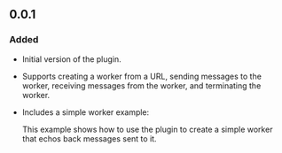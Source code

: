 ## 0.0.1

### Added
- Initial version of the plugin.
- Supports creating a worker from a URL, sending messages to the worker,
  receiving messages from the worker, and terminating the worker.
- Includes a simple worker example: 

  This example shows how to use the plugin to create a simple worker that echos
    back messages sent to it.


